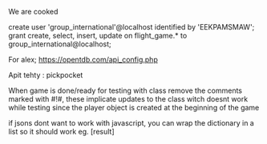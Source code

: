 We are cooked

create user 'group_international'@localhost identified by 'EEKPAMSMAW';
grant create, select, insert, update on flight_game.* to group_international@localhost;

For alex; https://opentdb.com/api_config.php

Apit tehty : 
pickpocket


When game is done/ready for testing with class remove the comments marked with #!#, these implicate updates to the class witch doesnt work while testing since the player object is created at the beginning of the game

if jsons dont want to work with javascript, you can wrap the dictionary in a list so it should work eg. [result]